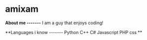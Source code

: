 # amixam
**About me -------**
I am a guy that enjoys coding!

**Languages i know -------
  Python
  C++
  C#
  Javascript
  PHP
  css
**
